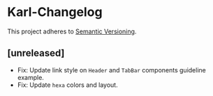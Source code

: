 # Karl-Changelog

This project adheres to [Semantic Versioning](http://semver.org/).

## [unreleased]

- Fix: Update link style on `Header` and `TabBar` components guideline example.
- Fix: Update `hexa` colors and layout.
